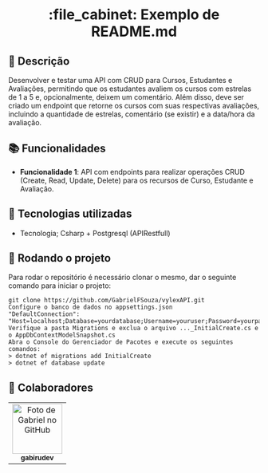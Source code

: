 <h1 align="center">:file_cabinet: Exemplo de README.md</h1>

## :memo: Descrição
Desenvolver e testar uma API com CRUD para Cursos, Estudantes e
Avaliações, permitindo que os estudantes avaliem os cursos com estrelas de 1
a 5 e, opcionalmente, deixem um comentário. Além disso, deve ser criado um
endpoint que retorne os cursos com suas respectivas avaliações, incluindo a
quantidade de estrelas, comentário (se existir) e a data/hora da avaliação.

## :books: Funcionalidades
* <b>Funcionalidade 1</b>: API com endpoints para realizar operações CRUD
(Create, Read, Update, Delete) para os recursos de Curso, Estudante e
Avaliação.

## :wrench: Tecnologias utilizadas
* Tecnologia; Csharp + Postgresql (APIRestfull)

## :rocket: Rodando o projeto
Para rodar o repositório é necessário clonar o mesmo, dar o seguinte comando para iniciar o projeto:
```
git clone https://github.com/GabrielFSouza/vylexAPI.git
Configure o banco de dados no appsettings.json
"DefaultConnection": "Host=localhost;Database=yourdatabase;Username=youruser;Password=yourpassword"
Verifique a pasta Migrations e exclua o arquivo ..._InitialCreate.cs e o AppDbContextModelSnapshot.cs
Abra o Console do Gerenciador de Pacotes e execute os seguintes comandos:
> dotnet ef migrations add InitialCreate
> dotnet ef database update

```

## :handshake: Colaboradores
<table>
  <tr>
    <td align="center">
      <a href="https://github.com/GabrielFSouza">
        <img src="https://avatars.githubusercontent.com/u/58001372?s=400&u=1915bb67b262dd94bb5354425e8f2deba07098e5&v=4" width="100px;" alt="Foto de Gabriel no GitHub"/><br>
        <sub>
          <b>gabirudev</b>
        </sub>
      </a>
    </td>
  </tr>
</table>
